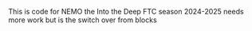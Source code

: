 This is code for NEMO the Into the Deep FTC season 2024-2025
needs more work but is the switch over from blocks 
